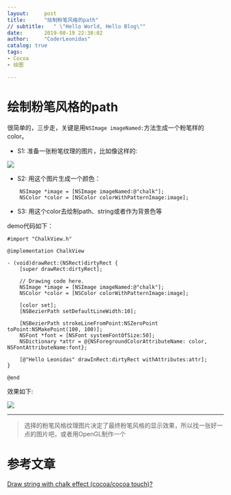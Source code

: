 ```yaml
---
layout:     post
title:      "绘制粉笔风格的path"
// subtitle:   " \"Hello World, Hello Blog\""
date:       2019-08-19 22:38:02
author:     "CoderLeonidas"
catalog: true
tags:
- Cocoa
- 绘图

---
```


# 绘制粉笔风格的path

很简单的，三步走，关键是用`NSImage imageNamed:`方法生成一个粉笔样的color。

- S1: 准备一张粉笔纹理的图片，比如像这样的:


![](https://tva1.sinaimg.cn/large/006y8mN6gy1g7axul6y9lj303g03edg8.jpg)

- S2: 用这个图片生成一个颜色：

```
    NSImage *image = [NSImage imageNamed:@"chalk"];
    NSColor *color = [NSColor colorWithPatternImage:image];
```

- S3: 用这个color去绘制path、string或者作为背景色等


demo代码如下：

```
#import "ChalkView.h"

@implementation ChalkView

- (void)drawRect:(NSRect)dirtyRect {
    [super drawRect:dirtyRect];
    
    // Drawing code here.
    NSImage *image = [NSImage imageNamed:@"chalk"];
    NSColor *color = [NSColor colorWithPatternImage:image];

    [color set];
    [NSBezierPath setDefaultLineWidth:10];
    
    [NSBezierPath strokeLineFromPoint:NSZeroPoint toPoint:NSMakePoint(100, 100)];
    NSFont *font = [NSFont systemFontOfSize:50];
    NSDictionary *attr = @{NSForegroundColorAttributeName: color, NSFontAttributeName:font};
    
    [@"Hello Leonidas" drawInRect:dirtyRect withAttributes:attr];
}

@end

```



效果如下:

![](https://tva1.sinaimg.cn/large/006y8mN6gy1g7axy7rhewj30jg0c4wgn.jpg)

---



> 选择的粉笔风格纹理图片决定了最终粉笔风格的显示效果，所以找一张好一点的图片吧，或者用OpenGL制作一个

# 参考文章
[Draw string with chalk effect (cocoa/cocoa touch)? ](https://stackoverflow.com/questions/10596962/draw-string-with-chalk-effect-cocoa-cocoa-touch/10597249?r=SearchResults&s=9|21.7710#10597249)
 